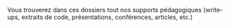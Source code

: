 Vous trouverez dans ces dossiers tout nos supports pédagogiques (write-ups, extraits de code, présentations, conférences, articles, etc.)

 
